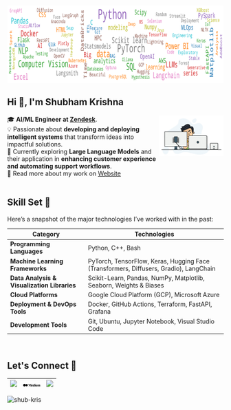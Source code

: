 
<p align="center"><img src="https://github.com/ekaanshkhosla/ekaanshkhosla/blob/main/skills.png" width="1380px" height="180px"></p>

<h2>Hi 👋, I'm Shubham Krishna</h2>

<!--Intro Section-->
<img src="https://github.com/shub-kris/shub-kris/blob/main/intro.gif" width="30%" align="right">

🎓 **AI/ML Engineer at [Zendesk](https://www.zendesk.com/)**.<br>
💡 Passionate about **developing and deploying intelligent systems** that transform ideas into impactful solutions.<br>
📖 Currently exploring **Large Language Models** and their application in **enhancing customer experience and automating support workflows**.<br>
🌟 Read more about my work on [Website](https://shub-kris.github.io/) <br><br>

## Skill Set :muscle:

Here’s a snapshot of the major technologies I’ve worked with in the past:

<!-- **Programming Languages**

- Python
- C++
- Bash

**Machine Learning Frameworks**

- PyTorch
- TensorFlow, Keras
- HuggingFace Transformers, Diffusers and Gradio
- LangChain

**Data Analysis and Visualization Libraries**

- Scikit-Learn, Pandas and NumPy
- Matplotlib and Seaborn
- Weights and Biases

**Cloud Platforms**

- Google Cloud Platform (GCP)
- Microsoft Azure

**Deployment and DevOps Tools**

- Docker
- GitHub Actions
- Terraform
- FastAPI
- Grafana

**Development Tools**

- Git
- Ubuntu
- Jupyter Notebook
- Visual Studio Code -->

| **Category**                 |  **Technologies**                                                                 |
|------------------------------|---------------------------------------------------------------------------------|
| **Programming Languages**     | Python, C++, Bash                                                                |
| **Machine Learning Frameworks**| PyTorch, TensorFlow, Keras, Hugging Face (Transformers, Diffusers, Gradio), LangChain |
| **Data Analysis & Visualization Libraries** | Scikit-Learn, Pandas, NumPy, Matplotlib, Seaborn, Weights & Biases              |
| **Cloud Platforms**           | Google Cloud Platform (GCP), Microsoft Azure                                     |
| **Deployment & DevOps Tools** | Docker, GitHub Actions, Terraform, FastAPI, Grafana                             |
| **Development Tools**         | Git, Ubuntu, Jupyter Notebook, Visual Studio Code                               |

<br>


<!-- ## Some Stats :bar_chart:

<img src="https://github-readme-stats.vercel.app/api?username=shub-kris&show_icons=true&theme=tokyonight&include_all_commits=true"> -->

<!---[Top Langs](https://github-readme-stats.vercel.app/api/top-langs/?username=shub-kris&size_weight=0.5&count_weight=0.5)!-->

## Let's Connect :handshake:

<a href="https://www.linkedin.com/in/shubham-krishna-998922108/"><img src="https://cdn2.iconfinder.com/data/icons/social-media-2285/512/1_Linkedin_unofficial_colored_svg-128.png" width="40"></a>|<a href="https://medium.com/@shubhamkrishna.ism"><img src="https://github.com/Medium/medium-logos/blob/master/01_Logo/01_Black/SVG/Medium-Logo-Black-RGB.svg" width="40"></a>|<a href="https://twitter.com/KrishnaaShubham"><img src="https://raw.githubusercontent.com/johan/svg-cleanups/master/logos/twitter.svg" width="40"></a>
|--|--|--|



<!-- Profile Views -->

<p align="left"><img src="https://komarev.com/ghpvc/?username=shub-kris&label=Profile%20views&color=0e75b6&style=flat" alt="shub-kris" height=21px/></p>
